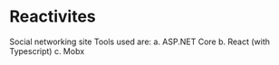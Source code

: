 # Reactivites
Social networking site
Tools used are:
a. ASP.NET Core
b. React (with Typescript)
c. Mobx
